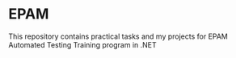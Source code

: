 # EPAM
This repository contains practical tasks and my projects for EPAM Automated Testing Training program in .NET
